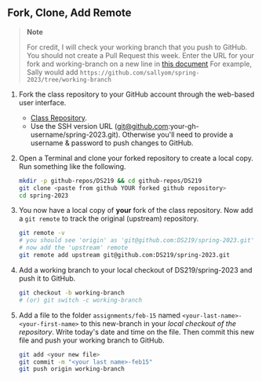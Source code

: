 ## Fork, Clone, Add Remote

> **Note**
>
> For credit, I will check your working branch that you push to GitHub. You should not create a Pull Request this week.
> Enter the URL for your fork and working-branch on a new line in [this document](https://docs.google.com/document/d/1f2dWayE9ZYw8tWVn5I2ccXdyBvKyfHL9SsS_PU73q_E/edit?usp=sharing)
> For example, Sally would add `https://github.com/sallyom/spring-2023/tree/working-branch`

1. Fork the class repository to your GitHub account through the web-based user interface.
    - [Class Repository](https://github.com/DS219/spring-2023).
    - Use the SSH version URL (git@github.com:your-gh-username/spring-2023.git). Otherwise you'll need to provide a username & password to push changes to GitHub.

2. Open a Terminal and clone your forked repository to create a local copy. Run something like the following.
     
    ```bash
    mkdir -p github-repos/DS219 && cd github-repos/DS219
    git clone <paste from github YOUR forked github repository>
    cd spring-2023
    ```

3. You now have a local copy of **your** fork of the class repository. Now add a `git remote` to track the original (upstream) repository.
     
    ```bash
    git remote -v
    # you should see 'origin' as 'git@github.com:DS219/spring-2023.git'
    # now add the 'upstream' remote
    git remote add upstream git@github.com:DS219/spring-2023.git
    ```

4. Add a working branch to your local checkout of DS219/spring-2023 and push it to GitHub.

    ```bash
    git checkout -b working-branch
    # (or) git switch -c working-branch
    ```

5. Add a file to the folder `assignments/feb-15` named `<your-last-name>-<your-first-name>` to this new-branch in your _local checkout of the repository_. Write today's date and time on the file. Then commit this new file and push your working branch to GitHub. 

    ```bash
    git add <your new file>
    git commit -m "<your last name>-feb15"
    git push origin working-branch
    ```
